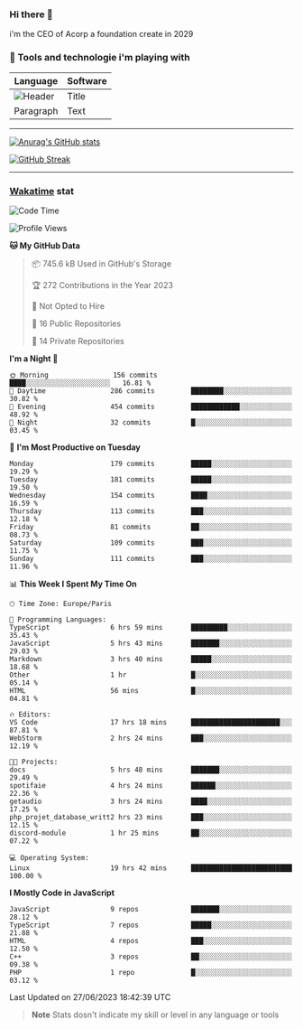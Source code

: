 ### Hi there 👋

i'm the CEO of Acorp a foundation create in 2029  

### 🧰 Tools and technologie i'm playing with

 | Language | Software |
| ----------- | ----------- |
| ![Header](https://img.shields.io/badge/Nuxt3-green&style=for-the-badge&logo=nustjs&logoColor=00DC82) | Title |
| Paragraph | Text |

---

[![Anurag's GitHub stats](https://github-readme-stats.vercel.app/api?username=ackimixs&show_icons=true&theme=github_dark&count_private=true)](https://www.ackimixs.xyz)

[![GitHub Streak](https://github-readme-streak-stats.herokuapp.com?user=Ackimixs&theme=github-dark-blue&date_format=j%20M%5B%20Y%5D&mode=weekly)](https://git.io/streak-stats)

---
 
 ### [Wakatime](https://wakatime.com/) stat

<!--START_SECTION:waka-->
![Code Time](http://img.shields.io/badge/Code%20Time-699%20hrs%203%20mins-blue)

![Profile Views](http://img.shields.io/badge/Profile%20Views-0-blue)

**🐱 My GitHub Data** 

> 📦 745.6 kB Used in GitHub's Storage 
 > 
> 🏆 272 Contributions in the Year 2023
 > 
> 🚫 Not Opted to Hire
 > 
> 📜 16 Public Repositories 
 > 
> 🔑 14 Private Repositories 
 > 
**I'm a Night 🦉** 

```text
🌞 Morning                156 commits         ████░░░░░░░░░░░░░░░░░░░░░   16.81 % 
🌆 Daytime                286 commits         ████████░░░░░░░░░░░░░░░░░   30.82 % 
🌃 Evening                454 commits         ████████████░░░░░░░░░░░░░   48.92 % 
🌙 Night                  32 commits          █░░░░░░░░░░░░░░░░░░░░░░░░   03.45 % 
```
📅 **I'm Most Productive on Tuesday** 

```text
Monday                   179 commits         █████░░░░░░░░░░░░░░░░░░░░   19.29 % 
Tuesday                  181 commits         █████░░░░░░░░░░░░░░░░░░░░   19.50 % 
Wednesday                154 commits         ████░░░░░░░░░░░░░░░░░░░░░   16.59 % 
Thursday                 113 commits         ███░░░░░░░░░░░░░░░░░░░░░░   12.18 % 
Friday                   81 commits          ██░░░░░░░░░░░░░░░░░░░░░░░   08.73 % 
Saturday                 109 commits         ███░░░░░░░░░░░░░░░░░░░░░░   11.75 % 
Sunday                   111 commits         ███░░░░░░░░░░░░░░░░░░░░░░   11.96 % 
```


📊 **This Week I Spent My Time On** 

```text
🕑︎ Time Zone: Europe/Paris

💬 Programming Languages: 
TypeScript               6 hrs 59 mins       █████████░░░░░░░░░░░░░░░░   35.43 % 
JavaScript               5 hrs 43 mins       ███████░░░░░░░░░░░░░░░░░░   29.03 % 
Markdown                 3 hrs 40 mins       █████░░░░░░░░░░░░░░░░░░░░   18.68 % 
Other                    1 hr                █░░░░░░░░░░░░░░░░░░░░░░░░   05.14 % 
HTML                     56 mins             █░░░░░░░░░░░░░░░░░░░░░░░░   04.81 % 

🔥 Editors: 
VS Code                  17 hrs 18 mins      ██████████████████████░░░   87.81 % 
WebStorm                 2 hrs 24 mins       ███░░░░░░░░░░░░░░░░░░░░░░   12.19 % 

🐱‍💻 Projects: 
docs                     5 hrs 48 mins       ███████░░░░░░░░░░░░░░░░░░   29.49 % 
spotifaie                4 hrs 24 mins       ██████░░░░░░░░░░░░░░░░░░░   22.36 % 
getaudio                 3 hrs 24 mins       ████░░░░░░░░░░░░░░░░░░░░░   17.25 % 
php_projet_database_writt2 hrs 23 mins       ███░░░░░░░░░░░░░░░░░░░░░░   12.15 % 
discord-module           1 hr 25 mins        ██░░░░░░░░░░░░░░░░░░░░░░░   07.22 % 

💻 Operating System: 
Linux                    19 hrs 42 mins      █████████████████████████   100.00 % 
```

**I Mostly Code in JavaScript** 

```text
JavaScript               9 repos             ███████░░░░░░░░░░░░░░░░░░   28.12 % 
TypeScript               7 repos             █████░░░░░░░░░░░░░░░░░░░░   21.88 % 
HTML                     4 repos             ███░░░░░░░░░░░░░░░░░░░░░░   12.50 % 
C++                      3 repos             ██░░░░░░░░░░░░░░░░░░░░░░░   09.38 % 
PHP                      1 repo              █░░░░░░░░░░░░░░░░░░░░░░░░   03.12 % 
```




 Last Updated on 27/06/2023 18:42:39 UTC
<!--END_SECTION:waka-->

> **Note**
> Stats dosn't indicate my skill or level in any language or tools
